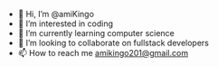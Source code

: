 - 👋 Hi, I’m @amiKingo
- 👀 I’m interested in coding
- 🌱 I’m currently learning computer science 
- 💞️ I’m looking to collaborate on fullstack developers 
- 📫 How to reach me amikingo201@gmail.com

<!---
amiKingo/amiKingo is a ✨ special ✨ repository because its `README.md` (this file) appears on your GitHub profile.
You can click the Preview link to take a look at your changes.
--->

